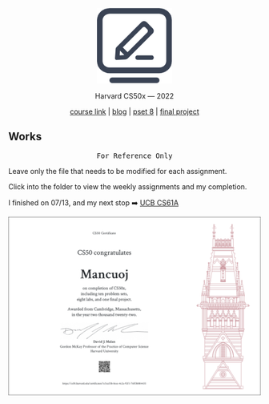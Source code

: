 <p align="center">
<img src="./images/H.png" alt="logo" height="150" width="150"/>
</p>

<p align="center">
Harvard CS50x — 2022
</p>

<p align="center">
 <a href="https://cs50.harvard.edu/x/2022/">course link</a> | 
  <a href="https://mancuoj.vercel.app/cs50x)/">blog</a> |
  <a href="https://pset8.netlify.app/)/">pset 8</a> |
  <a href="https://github.com/mancuoj/tower-defense)/">final project</a>
</p>



## Works

<pre align="center">
For Reference Only
</pre>


Leave only the file that needs to be modified for each assignment.

Click into the folder to view the weekly assignments and my completion.

I finished on 07/13, and my next stop ➡️ [UCB CS61A](https://github.com/mancuoj/CS61A)

<p align="center">
<a href="https://certificates.cs50.io/1c5ca55b-bcec-4c2a-92f1-76ff3b084435" target="_blank">
<img src="./images/CS50x.png" alt="certificates"/>
</a>
</p>

